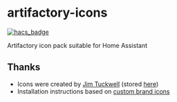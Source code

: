 # artifactory-icons

[![hacs_badge](https://img.shields.io/badge/HACS-Custom-41BDF5.svg?style=for-the-badge)](https://github.com/hacs/integration)

Artifactory icon pack suitable for Home Assistant

## Thanks

* Icons were created by [Jim Tuckwell](https://www.instagram.com/jimandtonic__) (stored [here](https://github.com/perth-artifactory/branding))
* Installation instructions based on [custom brand icons](https://github.com/elax46/custom-brand-icons)